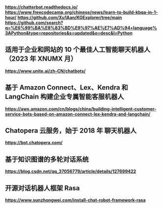 
**https://chatterbot.readthedocs.io/**
**https://www.freecodecamp.org/chinese/news/learn-to-build-kbqa-in-1-hour/**
**https://github.com/Xu1Aan/KGExplorer/tree/main**
**https://github.com/search?q=%E6%99%BA%E8%83%BD%E9%97%AE%E7%AD%94+language%3APython&type=repositories&s=updated&o=desc&l=Python**

## 适用于企业和网站的 10 个最佳人工智能聊天机器人（2023 年 XNUMX 月）
**https://www.unite.ai/zh-CN/chatbots/**
## 基于 Amazon Connect、Lex、Kendra 和 LangChain 构建企业专属智能客服机器人
**https://aws.amazon.com/cn/blogs/china/building-intelligent-customer-service-bots-based-on-amazon-connect-lex-kendra-and-langchain/**

## Chatopera 云服务，始于 2018 年 聊天机器人
**https://bot.chatopera.com/**

## 基于知识图谱的多轮对话系统
**https://blog.csdn.net/qq_37056779/article/details/127699422**

## 开源对话机器人框架 Rasa
**https://www.sunzhongwei.com/install-chat-robot-framework-rasa**